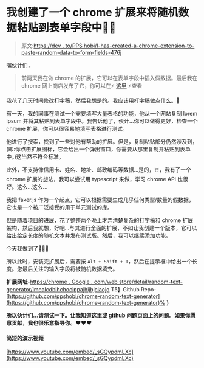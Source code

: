 # 我创建了一个 chrome 扩展来将随机数据粘贴到表单字段中🎷🥁

> 原文:[https://dev . to/PPS hobi/I-has-created-a-chrome-extension-to-paste-random-data-to-form-fields-476j](https://dev.to/ppshobi/i-have-created-a-chrome-extension-to-paste-random-data-to-form-fields--476j)

嘿伙计们，

> 前两天我在做 chrome 的扩展，它可以在表单字段中插入假数据。最后我在 chrome 网上商店发布了它，你可以在⚡️ [这里](https://chrome.google.com/webstore/detail/random-text-generator/lmealcdbihjhocippaajjhijhjciaojo) ⚡️查看

我花了几天时间修改打字稿，然后我想是的。我应该用打字稿做点什么。🤠

有一天，我的同事在测试一个需要填写大量表格的功能，他从一个网站复制 lorem ipsum 并将其粘贴到表单字段中。我告诉他了，伙计...你可以做得更好，检查一个 chrome 扩展，你可以很容易地填写表格进行测试。

他进行了搜索，找到了一些对他有帮助的扩展。但是，复制粘贴部分仍然涉及到，(即:你点击扩展图标，它会给出一个弹出窗口，你需要从那里复制并粘贴到表单中。)这当然不符合标准。

此外，不支持像信用卡、姓名、地址、邮政编码等数据...是的，☃️，我有了一个 chrome 扩展的想法，我可以尝试用 typescript 来做，学习 chrome API 也很好。这么...这么...

我把 faker.js 作为一个起点，它可以根据需要生成几乎任何类型/数量的假数据，它也是一个被广泛接受的用于单元测试的库。

但是随着项目的进展，花了整整两个晚上才弄清楚复杂的打字稿和 chrome 扩展架构，然后我就想，好吧...与其进行全面的扩展，不如让我创建一个版本，它可以给出给定长度的随机文本并发布测试版。然后，我可以继续添加功能。

今天我做到了🍾🍾🍾

所以此时，安装完扩展后，需要按
`Alt + Shift + I`，然后在提示框中给出一个长度。您最后关注的输入字段将被随机数据填充。

**扩展网址**-[https://chrome . Google . com/web store/detail/random-text-generator/lmealcdbihchocippajhijhjciaojo](https://chrome.google.com/webstore/detail/random-text-generator/lmealcdbihjhocippaajjhijhjciaojo)
T5】Github Repo-[https://github.com/ppshobi/chrome-random-text-generator](https://github.com/ppshobi/chrome-random-text-generator)% }

**所以伙计们...请测试一下。让我知道这里或 github 问题页面上的问题。如果你愿意贡献，我也很乐意指导你。❤️❤️❤️**

#### 简短的演示视频

[https://www.youtube.com/embed/_sGQypdmLXc](https://www.youtube.com/embed/_sGQypdmLXc)